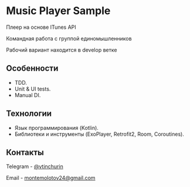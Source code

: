 # Music Player Sample

Плеер на основе ITunes API

Командная работа с группой единомышленников 

Рабочий вариант находится в develop ветке

## Особенности

- TDD.
- Unit & UI tests.
- Manual DI.

## Технологии

- Язык программирования (Kotlin).
- Библиотеки и инструменты (ExoPlayer, Retrofit2, Room, Coroutines).

## Контакты

Telegram - [@vtinchurin](https://t.me/vtinchurin)

Email - [montemolotov24@gmail.com](mailto:montemolotov24@gmail.com) 
